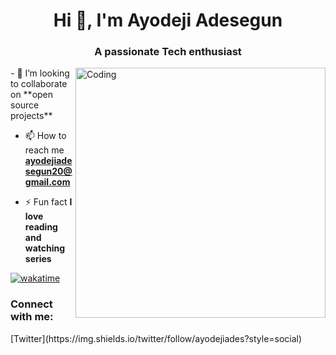 <h1 align="center">Hi 👋, I'm Ayodeji Adesegun</h1>
<h3 align="center">A passionate Tech enthusiast</h3>
<img align = "right" alt = "Coding" width = "400" src = "https://cdn.dribbble.com/users/1059583/screenshots/4171367/coding-freak.gif">
- 👯 I’m looking to collaborate on **open source projects**

- 📫 How to reach me **ayodejiadesegun20@gmail.com**

- ⚡ Fun fact **I love reading and watching series**

[![wakatime](https://wakatime.com/badge/user/aa156918-d8d6-4c61-b92d-f6b127a60c28.svg)](https://wakatime.com/@aa156918-d8d6-4c61-b92d-f6b127a60c28) 

<h3 align="left">Connect with me:</h3>
[Twitter](https://img.shields.io/twitter/follow/ayodejiades?style=social)
